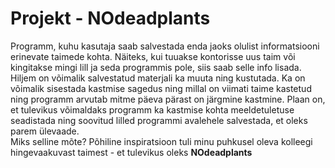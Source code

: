 # Projekt - **NO**deadplants

Programm, kuhu kasutaja saab salvestada enda jaoks olulist informatsiooni erinevate taimede kohta. Näiteks, kui tuuakse kontorisse uus taim või kingitakse mingi lill ja seda programmis pole, siis saab selle info lisada. Hiljem on võimalik salvestatud materjali ka muuta ning kustutada. Ka on võimalik sisestada kastmise sagedus ning millal on viimati taime kastetud ning programm arvutab mitme päeva pärast on järgmine kastmine.
Plaan on, et tulevikus võimaldaks programm ka kastmise kohta meeldetuletuse seadistada ning soovitud lilled programmi avalehele salvestada, et oleks parem ülevaade.  
Miks selline mõte? Põhiline inspiratsioon tuli minu puhkusel oleva kolleegi hingevaakuvast taimest - et tulevikus oleks **NOdeadplants**